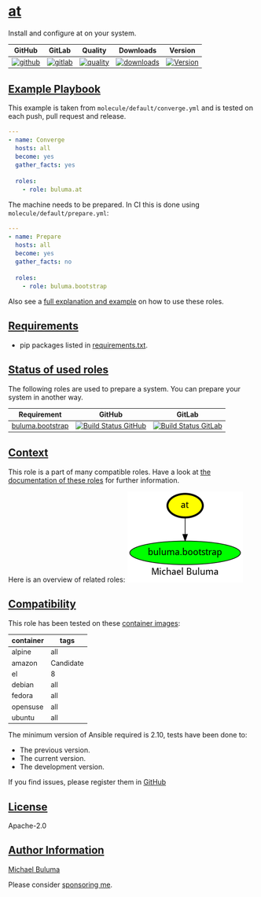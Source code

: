 # [at](#at)

Install and configure at on your system.

|GitHub|GitLab|Quality|Downloads|Version|
|------|------|-------|---------|-------|
|[![github](https://github.com/buluma/ansible-role-at/workflows/Ansible%20Molecule/badge.svg)](https://github.com/buluma/ansible-role-at/actions)|[![gitlab](https://gitlab.com/buluma/ansible-role-at/badges/master/pipeline.svg)](https://gitlab.com/buluma/ansible-role-at)|[![quality](https://img.shields.io/ansible/quality/27170)](https://galaxy.ansible.com/buluma/at)|[![downloads](https://img.shields.io/ansible/role/d/27170)](https://galaxy.ansible.com/buluma/at)|[![Version](https://img.shields.io/github/release/buluma/ansible-role-at.svg)](https://github.com/buluma/ansible-role-at/releases/)|

## [Example Playbook](#example-playbook)

This example is taken from `molecule/default/converge.yml` and is tested on each push, pull request and release.
```yaml
---
- name: Converge
  hosts: all
  become: yes
  gather_facts: yes

  roles:
    - role: buluma.at
```

The machine needs to be prepared. In CI this is done using `molecule/default/prepare.yml`:
```yaml
---
- name: Prepare
  hosts: all
  become: yes
  gather_facts: no

  roles:
    - role: buluma.bootstrap
```

Also see a [full explanation and example](https://buluma.co.ke/how-to-use-these-roles.html) on how to use these roles.


## [Requirements](#requirements)

- pip packages listed in [requirements.txt](https://github.com/buluma/ansible-role-at/blob/master/requirements.txt).

## [Status of used roles](#status-of-requirements)

The following roles are used to prepare a system. You can prepare your system in another way.

| Requirement | GitHub | GitLab |
|-------------|--------|--------|
|[buluma.bootstrap](https://galaxy.ansible.com/buluma/bootstrap)|[![Build Status GitHub](https://github.com/buluma/ansible-role-bootstrap/workflows/Ansible%20Molecule/badge.svg)](https://github.com/buluma/ansible-role-bootstrap/actions)|[![Build Status GitLab ](https://gitlab.com/buluma/ansible-role-bootstrap/badges/master/pipeline.svg)](https://gitlab.com/buluma/ansible-role-bootstrap)|

## [Context](#context)

This role is a part of many compatible roles. Have a look at [the documentation of these roles](https://buluma.co.ke/) for further information.

Here is an overview of related roles:
![dependencies](https://raw.githubusercontent.com/buluma/ansible-role-at/png/requirements.png "Dependencies")

## [Compatibility](#compatibility)

This role has been tested on these [container images](https://hub.docker.com/u/buluma):

|container|tags|
|---------|----|
|alpine|all|
|amazon|Candidate|
|el|8|
|debian|all|
|fedora|all|
|opensuse|all|
|ubuntu|all|

The minimum version of Ansible required is 2.10, tests have been done to:

- The previous version.
- The current version.
- The development version.



If you find issues, please register them in [GitHub](https://github.com/buluma/ansible-role-at/issues)

## [License](#license)

Apache-2.0

## [Author Information](#author-information)

[Michael Buluma](https://buluma.co.ke/)

Please consider [sponsoring me](https://github.com/sponsors/buluma).
